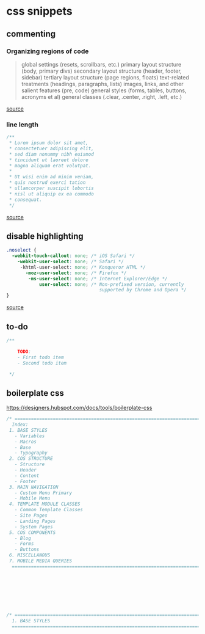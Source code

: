 # css snippets

## commenting

### Organizing regions of code

> global settings (resets, scrollbars, etc.)
primary layout structure (body, primary divs)
secondary layout structure (header, footer, sidebar)
tertiary layout structure (page regions, floats)
text-related treatments (headings, paragraphs, lists)
images, links, and other salient features (pre, code)
general styles (forms, tables, buttons, acronyms et al)
general classes (.clear, .center, .right, .left, etc.)

[source](https://perishablepress.com/obsessive-css-code-formatting-organization-comments-and-signatures/)

### line length

```css
/**
 * Lorem ipsum dolor sit amet,
 * consectetuer adipiscing elit,
 * sed diam nonummy nibh euismod
 * tincidunt ut laoreet dolore
 * magna aliquam erat volutpat.
 *
 * Ut wisi enim ad minim veniam,
 * quis nostrud exerci tation
 * ullamcorper suscipit lobortis
 * nisl ut aliquip ex ea commodo
 * consequat.
 */
```

[source](http://wilsonpage.co.uk/commenting-css/)

## disable highlighting

```css
.noselect {
  -webkit-touch-callout: none; /* iOS Safari */
    -webkit-user-select: none; /* Safari */
     -khtml-user-select: none; /* Konqueror HTML */
       -moz-user-select: none; /* Firefox */
        -ms-user-select: none; /* Internet Explorer/Edge */
            user-select: none; /* Non-prefixed version, currently
                                  supported by Chrome and Opera */
}
```

[source](https://stackoverflow.com/a/4407335)

## to-do

```css
/**

    TODO:
    - First todo item
    - Second todo item

 */
 ```

 ## boilerplate css

 https://designers.hubspot.com/docs/tools/boilerplate-css

 ```css
 /* ==========================================================================
   Index:         
  1. BASE STYLES   
    - Variables
    - Macros
    - Base
    - Typography
  2. COS STRUCTURE
    - Structure
    - Header
    - Content
    - Footer
  3. MAIN NAVIGATION
    - Custom Menu Primary
    - Mobile Menu
  4. TEMPLATE MODULE CLASSES
    - Common Template Classes
    - Site Pages
    - Landing Pages
    - System Pages
  5. COS COMPONENTS
    - Blog
    - Forms
    - Buttons
  6. MISCELLANOUS
  7. MOBILE MEDIA QUERIES
   ========================================================================== */








/* ==========================================================================
   1. BASE STYLES                                             
   ========================================================================== */
   
```